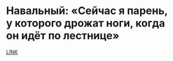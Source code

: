 # Навальный: «Сейчас я парень, у которого дрожат ноги, когда он идёт по лестнице»



[LINK](https://varlamov.ru/4030141.html)